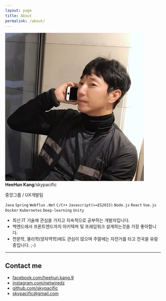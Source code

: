 ```yaml
---
layout: page
title: About
permalink: /about/
---
```


<div class="profile">
    <img class="profile-img" src="/assets/images/kang.heehun.jpg" alt="HeeHun Kang" />
    <div class="name"><b>HeeHun Kang</b>/skypacific</div>
</div>

중앙그룹 / UX개발팀

`Java` `Spring` `Webflux` `.Net` `C/C++` `Javascript(>=ES2015)` `Node.js` `React` `Vue.js` `Docker` `Kubernetes` `Deep-learning` `Unity`

- 최신 IT 기술에 관심을 가지고 지속적으로 공부하는 개발자입니다.
- 백엔드에서 프론트엔드까지 아키텍쳐 및 프레임워크 설계하는것을 가장 좋아합니다.
- 천문학, 물리학(양자역학)에도 관심이 많으며 주말에는 자전거를 타고 전국을 유람중입니다. ;-)

---

## Contact me

- <i class="nf nf-fa-facebook"></i> [facebook.com/heehun.kang.9](https://www.facebook.com/heehun.kang.9)
- <i class="nf nf-fa-instagram"></i> [instagram.com/netwiredz](https://www.instagram.com/netwiredz)
- <i class="nf nf-fa-github"></i> [github.com/skypacific](https://github.com/skypacific/)
- <i class="nf nf-oct-mail"></i> [skypacific@gmail.com](mailto:skypacific@gmail.com)
